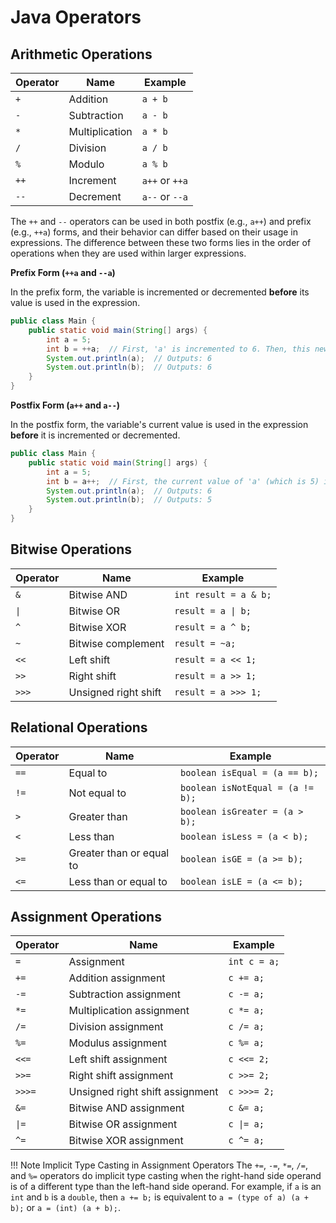 # Java Operators

## Arithmetic Operations

| Operator | Name           | Example        |
| -------- | -------------- | -------------- |
| `+`      | Addition       | `a + b`        |
| `-`      | Subtraction    | `a - b`        |
| `*`      | Multiplication | `a * b`        |
| `/`      | Division       | `a / b`        |
| `%`      | Modulo         | `a % b`        |
| `++`     | Increment      | `a++` or `++a` |
| `--`     | Decrement      | `a--` or `--a` |

The `++` and `--` operators can be used in both postfix (e.g., `a++`) and prefix (e.g., `++a`) forms, and their behavior can differ based on their usage in expressions. The difference between these two forms lies in the order of operations when they are used within larger expressions.

**Prefix Form (`++a` and `--a`)**

In the prefix form, the variable is incremented or decremented **before** its value is used in the expression.

```java {cmd run_on_save}
public class Main {
    public static void main(String[] args) {
        int a = 5;
        int b = ++a;  // First, 'a' is incremented to 6. Then, this new value is assigned to 'b'.
        System.out.println(a);  // Outputs: 6
        System.out.println(b);  // Outputs: 6
    }
}
```

**Postfix Form (`a++` and `a--`)**

In the postfix form, the variable's current value is used in the expression **before** it is incremented or decremented.

```java {cmd run_on_save}
public class Main {
    public static void main(String[] args) {
        int a = 5;
        int b = a++;  // First, the current value of 'a' (which is 5) is assigned to 'b'. Then, 'a' is incremented to 6.
        System.out.println(a);  // Outputs: 6
        System.out.println(b);  // Outputs: 5
    }
}
```

## Bitwise Operations
<!-- an exception that the formatter doesn't format this table -->
<!-- markdownlint-disable MD013 -->
| Operator | Name                 | Example               |
| -------- | -------------------- | --------------------- |
| `&`      | Bitwise AND          | `int result = a & b;` |
| `\|`     | Bitwise OR           | `result = a \| b;`    |
| `^`      | Bitwise XOR          | `result = a ^ b;`     |
| `~`      | Bitwise complement   | `result = ~a;`        |
| `<<`     | Left shift           | `result = a << 1;`    |
| `>>`     | Right shift          | `result = a >> 1;`    |
| `>>>`    | Unsigned right shift | `result = a >>> 1;`   |

## Relational Operations

| Operator | Name                     | Example                          |
| -------- | ------------------------ | -------------------------------- |
| `==`     | Equal to                 | `boolean isEqual = (a == b);`    |
| `!=`     | Not equal to             | `boolean isNotEqual = (a != b);` |
| `>`      | Greater than             | `boolean isGreater = (a > b);`   |
| `<`      | Less than                | `boolean isLess = (a < b);`      |
| `>=`     | Greater than or equal to | `boolean isGE = (a >= b);`       |
| `<=`     | Less than or equal to    | `boolean isLE = (a <= b);`       |

## Assignment Operations
<!-- markdownlint-disable MD013 -->
| Operator | Name                            | Example      |
| -------- | ------------------------------- | ------------ |
| `=`      | Assignment                      | `int c = a;` |
| `+=`     | Addition assignment             | `c += a;`    |
| `-=`     | Subtraction assignment          | `c -= a;`    |
| `*=`     | Multiplication assignment       | `c *= a;`    |
| `/=`     | Division assignment             | `c /= a;`    |
| `%=`     | Modulus assignment              | `c %= a;`    |
| `<<=`    | Left shift assignment           | `c <<= 2;`   |
| `>>=`    | Right shift assignment          | `c >>= 2;`   |
| `>>>=`   | Unsigned right shift assignment | `c >>>= 2;`  |
| `&=`     | Bitwise AND assignment          | `c &= a;`    |
| `\|=`    | Bitwise OR assignment           | `c \|= a;`   |
| `^=`     | Bitwise XOR assignment          | `c ^= a;`    |

!!! Note Implicit Type Casting in Assignment Operators
    The `+=`, `-=`, `*=`, `/=`, and `%=` operators do implicit type casting when the right-hand side operand is of a different type than the left-hand side operand. For example, if `a` is an `int` and `b` is a `double`, then `a += b;` is equivalent to `a = (type of a) (a + b);` or `a = (int) (a + b);`.
